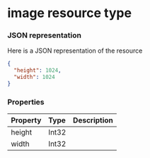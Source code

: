 # image resource type



### JSON representation

Here is a JSON representation of the resource

<!-- {
  "blockType": "resource",
  "optionalProperties": [

  ],
  "@odata.type": "microsoft.graph.image"
}-->

```json
{
  "height": 1024,
  "width": 1024
}

```
### Properties
| Property	   | Type	|Description|
|:---------------|:--------|:----------|
|height|Int32||
|width|Int32||

<!-- uuid: 02cae572-f01a-4592-8e21-3644db242a8d
2015-10-15 03:41:19 UTC -->
<!-- {
  "type": "#page.annotation",
  "description": "image resource",
  "keywords": "",
  "section": "documentation",
  "tocPath": ""
}-->